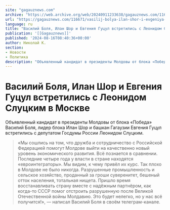 ```yaml
---
site: "gagauznews.com"
archive: "https://web.archive.org/web/20240911233638/gagauznews.com/116671/vasilij-bolya-ilan-shor-i-evgeniya-gutsul-vstretilis-s-leonidom-slutskim-v-moskve.html"
url: "https://gagauznews.com/116671/vasilij-bolya-ilan-shor-i-evgeniya-gutsul-vstretilis-s-leonidom-slutskim-v-moskve.html"
language: ru
title: "Василий Боля, Илан Шор и Евгения Гуцул встретились с Леонидом Слуцким в Москве"
publication: '[[Gagauznews]]'
published: '2024-08-16T08:40:36+00:00'
author: Николай К.
section:
- Новости
- Политика
description: "Объявленный кандидат в президенты Молдовы от блока «Победа» Василий Боля, лидер блока Илан Шор и башкан Гагаузии Евгения Гуцул встретились с депутатом Госдумы России Леонидом Слуцким. «Мы сошлись на том, что дружба и сотрудничество с Российской Федерацией помогут Молдове выйти на качественно новый уровень экономического развития. Всё познается в сравнении. Последние четыре года у власти в стране находятся «евроинтеграторы». Мы видим, к чему привёл их курс. Так плохо в Молдове не было никогда. Разрушенные промышленность и сельское хозяйство, проданный за гроши суверенитет, бешеный отток населения, тотальная нищета. Пришло время восстанавливать страну вместе с надёжным партнёром, как когда-то СССР помог отстроить […]"
---
```


# Василий Боля, Илан Шор и Евгения Гуцул встретились с Леонидом Слуцким в Москве

Объявленный кандидат в президенты Молдовы от блока «Победа» Василий Боля, лидер блока Илан Шор и башкан Гагаузии Евгения Гуцул встретились с депутатом Госдумы России Леонидом Слуцким.

> «Мы сошлись на том, что дружба и сотрудничество с Российской Федерацией помогут Молдове выйти на качественно новый уровень экономического развития. Всё познается в сравнении. Последние четыре года у власти в стране находятся «евроинтеграторы». Мы видим, к чему привёл их курс. Так плохо в Молдове не было никогда. Разрушенные промышленность и сельское хозяйство, проданный за гроши суверенитет, бешеный отток населения, тотальная нищета. Пришло время восстанавливать страну вместе с надёжным партнёром, как когда-то СССР помог отстроить разрушенную после Великой Отечественной войны Молдавию. Это будет нелегко, но у нас всё получится!», — написал Василий Боля в своём телеграм-канале.